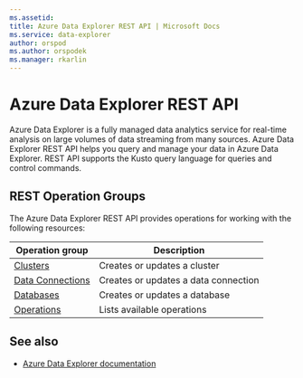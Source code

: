 ```yaml
---
ms.assetid:
title: Azure Data Explorer REST API | Microsoft Docs
ms.service: data-explorer
author: orspod
ms.author: orspodek
ms.manager: rkarlin
---
```


# Azure Data Explorer REST API

Azure Data Explorer is a fully managed data analytics service for real-time analysis on large volumes of data streaming from many sources. Azure Data Explorer REST API helps you query and manage your data in Azure Data Explorer. REST API supports the Kusto query language for queries and control commands.

## REST Operation Groups

The Azure Data Explorer REST API provides operations for working with the following resources:

| Operation group | Description                                                        |
|-----------------|--------------------------------------------------------------------|
| [Clusters](https://review.docs.microsoft.com/en-us/rest/api/azurerekusto/clusters?branch=datae) | Creates or updates a cluster |
| [Data Connections](https://review.docs.microsoft.com/en-us/rest/api/azurerekusto/dataconnections?branch=datae) | Creates or updates a data connection |
| [Databases](https://review.docs.microsoft.com/en-us/rest/api/azurerekusto/databases?branch=datae) | Creates or updates a database |
| [Operations](https://review.docs.microsoft.com/en-us/rest/api/azurerekusto/operations?branch=datae) | Lists available operations |

## See also

* [Azure Data Explorer documentation](https://docs.microsoft.com/azure/data-explorer)
